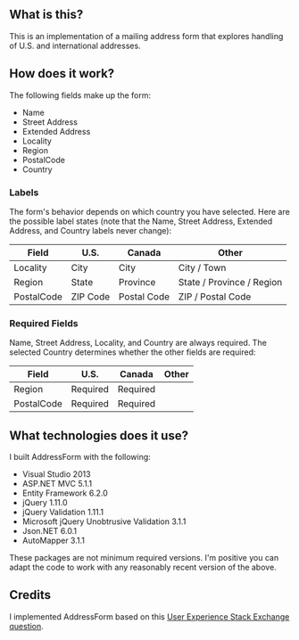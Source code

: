 ## What is this?
This is an implementation of a mailing address form that explores handling of U.S. and international addresses.

## How does it work?
The following fields make up the form:

* Name
* Street Address
* Extended Address
* Locality
* Region
* PostalCode
* Country

### Labels

The form's behavior depends on which country you have selected. Here are the possible label states 
(note that the Name, Street Address, Extended Address, and Country labels never change):

| Field       | U.S.     | Canada      | Other                     |
| ----------- | -------- | ----------- | ------------------------- |
| Locality    | City     | City        | City / Town               |
| Region      | State    | Province    | State / Province / Region |
| PostalCode  | ZIP Code | Postal Code | ZIP / Postal Code         |

### Required Fields

Name, Street Address, Locality, and Country are always required. The selected Country determines whether the 
other fields are required:

| Field       | U.S.     | Canada      | Other                     |
| ----------- | -------- | ----------- | ------------------------- |
| Region      | Required | Required    |                           |
| PostalCode  | Required | Required    |                           |

What technologies does it use?
---
I built AddressForm with the following:

* Visual Studio 2013
* ASP.NET MVC 5.1.1
* Entity Framework 6.2.0
* jQuery 1.11.0
* jQuery Validation 1.11.1
* Microsoft jQuery Unobtrusive Validation 3.1.1
* Json.NET 6.0.1
* AutoMapper 3.1.1

These packages are not minimum required versions. I'm positive you can adapt the code to work with any reasonably recent version of the above.

Credits
---
I implemented AddressForm based on this [User Experience Stack Exchange question](http://ux.stackexchange.com/questions/6556/best-pattern-for-international-address-forms).